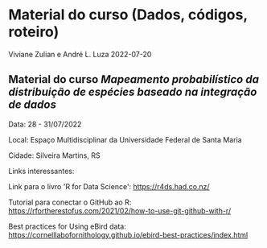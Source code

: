 Material do curso (Dados, códigos, roteiro)
================
Viviane Zulian e André L. Luza
2022-07-20

<!-- README.md is generated from README.Rmd. Please edit that file -->
<!-- badges: start -->
<!-- badges: end -->

## Material do curso *Mapeamento probabilístico da distribuição de espécies baseado na integração de dados*

Data: 28 - 31/07/2022

Local: Espaço Multidisciplinar da Universidade Federal de Santa Maria

Cidade: Silveira Martins, RS

Links interessantes:

Link para o livro 'R for Data Science': https://r4ds.had.co.nz/

Tutorial para conectar o GitHub ao R: https://rfortherestofus.com/2021/02/how-to-use-git-github-with-r/

Best practices for Using eBird data: https://cornelllabofornithology.github.io/ebird-best-practices/index.html


